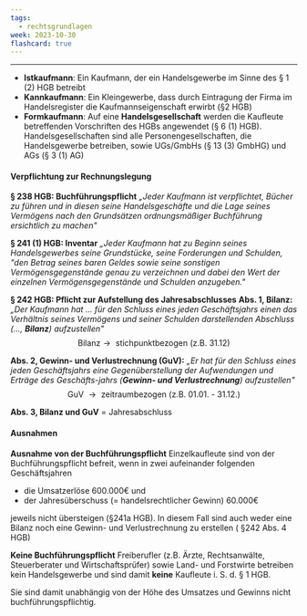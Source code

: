 ```yaml
---
tags:
  - rechtsgrundlagen
week: 2023-10-30
flashcard: true
---
```

***

- **Istkaufmann**: Ein Kaufmann, der ein Handelsgewerbe im Sinne des § 1 (2) HGB betreibt
- **Kannkaufmann**: Ein Kleingewerbe, dass durch Eintragung der Firma im Handelsregister die Kaufmannseigenschaft erwirbt (§2 HGB)
- **Formkaufmann**: Auf eine **Handelsgesellschaft** werden die Kaufleute betreffenden Vorschriften des HGBs angewendet (§ 6 (1) HGB). Handelsgesellschaften sind alle Personengesellschaften, die Handelsgewerbe betreiben, sowie UGs/GmbHs (§ 13 (3) GmbHG) und AGs (§ 3 (1) AG)

#### Verpflichtung zur Rechnungslegung

**§ 238 HGB: Buchführungspflicht**
*„Jeder Kaufmann ist verpflichtet, Bücher zu führen und in diesen seine Handelsgeschäfte und die Lage seines Vermögens nach den Grundsätzen ordnungsmäßiger Buchführung ersichtlich zu machen"*

**§ 241 (1) HGB: Inventar**
*„Jeder Kaufmann hat zu Beginn seines Handelsgewerbes seine Grundstücke, seine Forderungen und Schulden, "den Betrag seines baren Geldes sowie seine sonstigen Vermögensgegenstände genau zu verzeichnen und dabei den Wert der einzelnen Vermögensgegenstände und Schulden anzugeben."*

**§ 242 HGB: Pflicht zur Aufstellung des Jahresabschlusses**
**Abs. 1, Bilanz:** *„Der Kaufmann hat ... für den Schluss eines jeden Geschäftsjahrs einen das Verhältnis seines Vermögens und seiner Schulden darstellenden Abschluss (..., **Bilanz**) aufzustellen"*
$$
\text{Bilanz} \rightarrow \text { stichpunktbezogen } \text { (z.B. 31.12) }
$$

**Abs. 2, Gewinn- und Verlustrechnung (GuV):** *„Er hat für den Schluss eines jeden Geschäftsjahrs eine Gegenüberstellung der Aufwendungen und Erträge des Geschäfts-jahrs (**Gewinn- und Verlustrechnung**) aufzustellen"*
$$
\text { GuV } \rightarrow \text { zeitraumbezogen (z.B. 01.01. - 31.12.) }
$$

**Abs. 3, Bilanz und GuV** = Jahresabschluss

#### Ausnahmen

**Ausnahme von der Buchführungspflicht**
Einzelkaufleute sind von der Buchführungspflicht befreit, wenn in zwei aufeinander folgenden Geschäftsjahren

- die Umsatzerlöse $600.000 €$ und
- der Jahresüberschuss (= handelsrechtlicher Gewinn) $60.000 €$

jeweils nicht übersteigen (§241a HGB).
In diesem Fall sind auch weder eine Bilanz noch eine Gewinn- und Verlustrechnung zu erstellen ( $§ 242$ Abs. 4 HGB)

**Keine Buchführungspflicht**
Freiberufler (z.B. Ärzte, Rechtsanwälte, Steuerberater und Wirtschaftsprüfer) sowie Land- und Forstwirte betreiben kein Handelsgewerbe und sind damit **keine** Kaufleute i. S. d. § 1 HGB.

Sie sind damit unabhängig von der Höhe des Umsatzes und Gewinns nicht buchführungspflichtig.